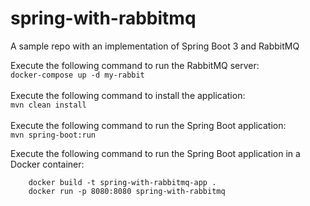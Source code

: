 # spring-with-rabbitmq
A sample repo with an implementation of Spring Boot 3 and RabbitMQ

Execute the following command to run the RabbitMQ server:<br/>
```docker-compose up -d my-rabbit```
<br/>
<br/>Execute the following command to install the application:<br/> 
```mvn clean install```
<br/><br/>Execute the following command to run the Spring Boot application:<br/>
```mvn spring-boot:run```

Execute the following command to run the Spring Boot application in a Docker container:
```
    docker build -t spring-with-rabbitmq-app .  
    docker run -p 8080:8080 spring-with-rabbitmq 
```
